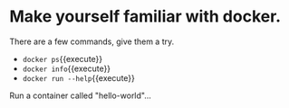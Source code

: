 # Make yourself familiar with docker.

There are a few commands, give them a try.

- `docker ps`{{execute}}
- `docker info`{{execute}}
- `docker run --help`{{execute}}

Run a container called "hello-world"...
